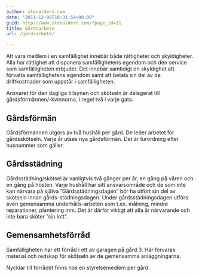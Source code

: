 ```yaml
---
author: stenaldern.com
date: "2011-12-08T18:31:54+00:00"
guid: http://www.stenaldern.com/?page_id=31
title: Gårdsarbete
url: /gardsarbete/

---
```

Att vara medlem i en samfällighet innebär både rättigheter och skyldigheter. Alla har rättighet att disponera samfällighetens egendom och den service som samfälligheten erbjuder. Det innebär samtidigt en skyldighet att förvalta samfällighetens egendom samt att betala sin del av de driftkostnader som uppstår i samfälligheten.

Ansvaret för den dagliga tillsynen och skötseln är delegerat till gårdsförmännen/-kvinnorna, i regel två i varje gata.

## Gårdsförmän

Gårdsförmännen utgörs av två hushåll per gård. De leder arbetet för gårdsskötseln. Varje år utses nya gårdsförmän. Det är turordning efter husnummer som gäller.

## **Gårdsstädning**

Gårdsstädning/skötsel är vanligtvis två gånger per år, en gång på våren och en gång på hösten. Varje hushåll har sitt ansvarsområde och de som inte kan närvara på själva ”Gårdsstädningsdagen” bör ha utfört sin del av skötseln innan gårds-städningsdagen. Under gårdsstädningsdagen utförs även gemensamma underhålls-arbeten som t.ex. målning, mindre reparationer, plantering mm. Det är därför viktigt att alla är närvarande och inte bara sköter ”sin lott”.

## **Gemensamhetsförråd**

Samfälligheten har ett förråd i ett av garagen på gård 3. Här förvaras material och redskap för skötseln av de gemensamma anläggningarna.

Nycklar till förrådet finns hos en styrelsemedlem per gård.
